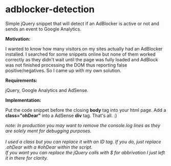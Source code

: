 # adblocker-detection

Simple jQuery snippet that will detect if an AdBlocker is active or not and sends an event to Google Analytics.

<b>Motivation:</b>

I wanted to know how many visitors on my sites actually had an AdBlocker installed. I searched for some snippets online but none of them worked correctly as they didn't wait until the page was fully loaded and AdBlock was not finished processing the DOM thus reporting false positive/negatives. So I came up with my own solution.

<b>Requirements:</b>

jQuery, Google Analytics and AdSense.

<b>Implementation:</b>

Put the code snippet before the closing <b>body</b> tag into your html page.
Add a <b>class="ohDear"</b> into a AdSense <b>div</b> tag. That's all. :)

<i>note: In production you may want to remove the console.log lines as they are solely ment for debugging purposes.<br /><br />
I used a class but you can replace it with an ID tag. If you do, just replace .ohDear with a #ohDear within the script.<br />
If you want you can replace the jQuery calls with $ for abbrivation I just left it in there for clarity.</i>

